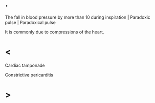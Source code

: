 # .

The fall in blood pressure by more than 10 during inspiration | Paradoxic pulse | Paradoxical pulse

It is commonly due to compressions of the heart.

# <

Cardiac tamponade

Constrictive pericarditis

# >
